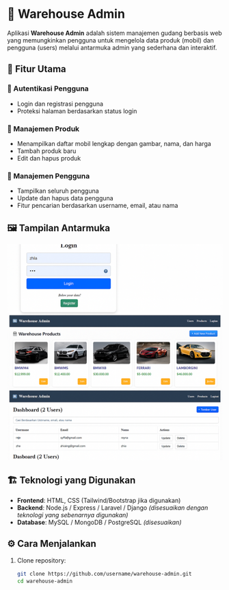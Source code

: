 # 🚗 Warehouse Admin

Aplikasi **Warehouse Admin** adalah sistem manajemen gudang berbasis web yang memungkinkan pengguna untuk mengelola data produk (mobil) dan pengguna (users) melalui antarmuka admin yang sederhana dan interaktif.

## 🧰 Fitur Utama

### 🔐 Autentikasi Pengguna
- Login dan registrasi pengguna
- Proteksi halaman berdasarkan status login

### 🧾 Manajemen Produk
- Menampilkan daftar mobil lengkap dengan gambar, nama, dan harga
- Tambah produk baru
- Edit dan hapus produk

### 👥 Manajemen Pengguna
- Tampilkan seluruh pengguna
- Update dan hapus data pengguna
- Fitur pencarian berdasarkan username, email, atau nama

## 🖼️ Tampilan Antarmuka
![Warehouse Admin Preview](./simpleCrudWarehouse.png) <!-- Ganti dengan path gambar gabungan jika sudah tersedia di repo -->

## 🏗️ Teknologi yang Digunakan
- **Frontend**: HTML, CSS (Tailwind/Bootstrap jika digunakan)
- **Backend**: Node.js / Express / Laravel / Django *(disesuaikan dengan teknologi yang sebenarnya digunakan)*
- **Database**: MySQL / MongoDB / PostgreSQL *(disesuaikan)*

## ⚙️ Cara Menjalankan

1. Clone repository:
   ```bash
   git clone https://github.com/username/warehouse-admin.git
   cd warehouse-admin
